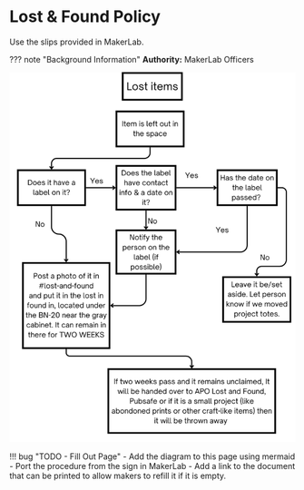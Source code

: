 # Lost & Found Policy

Use the slips provided in MakerLab.

??? note "Background Information"
    **Authority:** MakerLab Officers


![](../assets/images/MakerLab_lost_and_found_flowchart.png)


!!! bug "TODO - Fill Out Page"
    - Add the diagram to this page using mermaid
    - Port the procedure from the sign in MakerLab
    - Add a link to the document that can be printed to allow makers to refill it if it is empty.